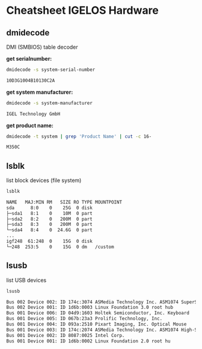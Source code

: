 # Cheatsheet IGELOS Hardware

## dmidecode

DMI (SMBIOS) table decoder

**get serialnumber:**

```bash linenums="1"
dmidecode -s system-serial-number
```

```bash linenums="1"
10D3G1004B10130C2A
```

**get system manufacturer:**

```bash linenums="1"
dmidecode -s system-manufacturer
```

```bash linenums="1"
IGEL Technology GmbH
```

**get product name:**

```bash linenums="1"
dmidecode -t system | grep 'Product Name' | cut -c 16-
```

```bash linenums="1"
M350C
```

## lsblk

list block devices (file system)

```bash linenums="1"
lsblk
```

```bash linenums="1"
NAME   MAJ:MIN RM   SIZE RO TYPE MOUNTPOINT
sda      8:0    0    25G  0 disk 
├─sda1   8:1    0    10M  0 part 
├─sda2   8:2    0   200M  0 part 
├─sda3   8:3    0   200M  0 part 
└─sda4   8:4    0  24.6G  0 part 
...
igf248  61:248  0    15G  0 disk 
└─248  253:5    0    15G  0 dm   /custom
```

## lsusb

list USB devices

```bash linenums="1"
lsusb
```

```bash linenums="1"
Bus 002 Device 002: ID 174c:3074 ASMedia Technology Inc. ASM1074 SuperSpeed hub
Bus 002 Device 001: ID 1d6b:0003 Linux Foundation 3.0 root hub
Bus 001 Device 006: ID 04d9:1603 Holtek Semiconductor, Inc. Keyboard
Bus 001 Device 005: ID 067b:23a3 Prolific Technology, Inc.
Bus 001 Device 004: ID 093a:2510 Pixart Imaging, Inc. Optical Mouse
Bus 001 Device 003: ID 174c:2074 ASMedia Technology Inc. ASM1074 High-Speed hub
Bus 001 Device 002: ID 8087:0025 Intel Corp.
Bus 001 Device 001: ID 1d6b:0002 Linux Foundation 2.0 root hu
```
